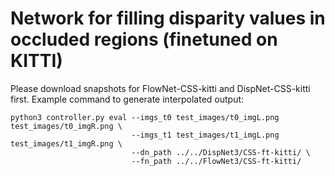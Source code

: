 # Network for filling disparity values in occluded regions (finetuned on KITTI)

Please download snapshots for FlowNet-CSS-kitti and DispNet-CSS-kitti first.
Example command to generate interpolated output:

```
python3 controller.py eval --imgs_t0 test_images/t0_imgL.png test_images/t0_imgR.png \
                           --imgs_t1 test_images/t1_imgL.png test_images/t1_imgR.png \
                           --dn_path ../../DispNet3/CSS-ft-kitti/ \
                           --fn_path ../../FlowNet3/CSS-ft-kitti/
```

